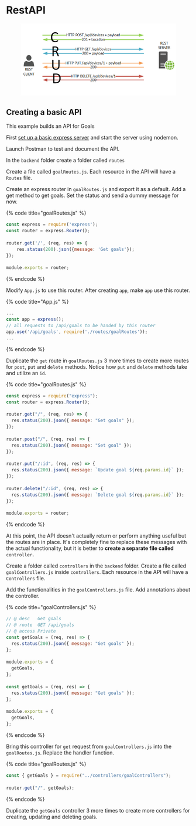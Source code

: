 # RestAPI

<figure><img src="../../.gitbook/assets/image (1).png" alt=""><figcaption></figcaption></figure>

## Creating a basic API&#x20;

This example builds an API for Goals

First [set up a basic express server](https://abhyas-kanaujia.gitbook.io/core/web/express#backend-files-and-folders) and start the server using nodemon.&#x20;

Launch Postman to test and document the API.&#x20;

In the `backend` folder create a folder called `routes`

Create a file called `goalRoutes.js`. Each resource in the API will have a `Routes` file.&#x20;

Create an express router in `goalRoutes.js` and export it as a default. Add a get method to get goals. Set the status and send a dummy message for now.&#x20;

{% code title="goalRoutes.js" %}
```javascript
const express = require('express');
const router = express.Router();

router.get('/', (req, res) => {
    res.status(200).json({message: 'Get goals'});
});

module.exports = router;
```
{% endcode %}

Modify `App.js` to use this router. After creating `app`, make `app` use this router.

{% code title="App.js" %}
```javascript
...
const app = express();
// all requests to /api/goals to be handed by this router
app.use('/api/goals', require('./routes/goalRoutes'));
...
```
{% endcode %}

Duplicate the `get` route in `goalRoutes.js` 3 more times to create more routes for `post`, `put` and `delete` methods. Notice how `put` and `delete` methods take and utilize an `id`.

{% code title="goalRoutes.js" %}
```javascript
const express = require("express");
const router = express.Router();

router.get("/", (req, res) => {
  res.status(200).json({ message: "Get goals" });
});

router.post("/", (req, res) => {
  res.status(200).json({ message: "Set goal" });
});

router.put("/:id", (req, res) => {
  res.status(200).json({ message: `Update goal ${req.params.id}` });
});

router.delete("/:id", (req, res) => {
  res.status(200).json({ message: `Delete goal ${req.params.id}` });
});

module.exports = router;
```
{% endcode %}

At this point, the API doesn't actually return or perform anything useful but the routes are in place. It's completely fine to replace these messages with the actual functionality, but it is better to **create a separate file called** `controller`**.**

Create a folder called `controllers` in the `backend` folder. Create a file called `goalControllers.js` inside `controllers`. Each resource in the API will have a `Controllers` file.&#x20;

Add the functionalities in the `goalControllers.js` file. Add annotations about the controller.&#x20;

{% code title="goalControllers.js" %}
```javascript
// @ desc   Get goals
// @ route  GET /api/goals
// @ access Private
const getGoals = (req, res) => {
  res.status(200).json({ message: "Get goals" });
};

module.exports = {
  getGoals,
};

const getGoals = (req, res) => {
  res.status(200).json({ message: "Get goals" });
};

module.exports = {
  getGoals,
};
```
{% endcode %}

Bring this controller for `get` request from `goalControllers.js` into the `goalRoutes.js`. Replace the handler function.&#x20;

{% code title="goalRoutes.js" %}
```javascript
const { getGoals } = require("../controllers/goalControllers");

router.get("/", getGoals);
```
{% endcode %}

Duplicate the `getGoals` controller 3 more times to create more controllers for creating, updating and deleting goals.&#x20;

